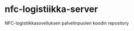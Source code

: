 nfc-logistiikka-server
======================

NFC-logistiikkasovelluksen palvelinpuolen koodin repository
